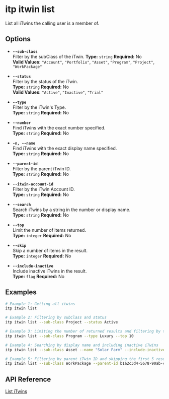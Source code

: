 # itp itwin list

List all iTwins the calling user is a member of.

## Options

- **`--sub-class`**  
  Filter by the subClass of the iTwin.
  **Type:** `string` **Required:** No  
  **Valid Values:** `"Account"`, `"Portfolio"`, `"Asset"`, `"Program"`, `"Project"`, `"WorkPackage"`

- **`--status`**  
  Filter by the status of the iTwin.  
  **Type:** `string` **Required:** No  
  **Valid Values:** `"Active"`, `"Inactive"`, `"Trial"`

- **`--type`**  
  Filter by the iTwin's Type.  
  **Type:** `string` **Required:** No

- **`--number`**  
  Find iTwins with the exact number specified.  
  **Type:** `string` **Required:** No

- **`-n, --name`**  
  Find iTwins with the exact display name specified.  
  **Type:** `string` **Required:** No

- **`--parent-id`**  
  Filter by the parent iTwin ID.  
  **Type:** `string` **Required:** No

- **`--itwin-account-id`**  
  Filter by the iTwin Account ID.  
  **Type:** `string` **Required:** No

- **`--search`**  
  Search iTwins by a string in the number or display name.  
  **Type:** `string` **Required:** No

- **`--top`**  
  Limit the number of items returned.  
  **Type:** `integer` **Required:** No

- **`--skip`**  
  Skip a number of items in the result.  
  **Type:** `integer` **Required:** No

- **`--include-inactive`**  
  Include inactive iTwins in the result.  
  **Type:** `flag` **Required:** No

## Examples

```bash
# Example 1: Getting all itwins
itp itwin list

# Example 2: Filtering by subClass and status
itp itwin list --sub-class Project --status Active

# Example 3: Limiting the number of returned results and filtering by type
itp itwin list --sub-class Program --type Luxury --top 10

# Example 4: Searching by display name and including inactive iTwins
itp itwin list --sub-class Asset --name "Solar Farm" --include-inactive

# Example 5: Filtering by parent iTwin ID and skipping the first 5 results
itp itwin list --sub-class WorkPackage --parent-id b1a2c3d4-5678-90ab-cdef-1234567890ab --skip 5
```

## API Reference

[List iTwins](https://developer.bentley.com/apis/itwins/operations/get-my-itwins/)
